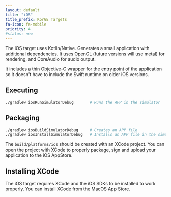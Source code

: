 ```yaml
---
layout: default
title: "iOS"
title_prefix: KorGE Targets
fa-icon: fa-mobile
priority: 4
#status: new
---
```


The iOS target uses Kotlin/Native.
Generates a small application with additional dependencies.
It uses OpenGL (future versions will use metal) for rendering,
and CoreAudio for audio output.

It includes a thin Objective-C wrapper
for the entry point of the application so it doesn't have to include the Swift runtime on
older iOS versions.



## Executing

```bash
./gradlew iosRunSimulatorDebug       # Runs the APP in the simulator
```

## Packaging

```bash
./gradlew iosBuildSimulatorDebug     # Creates an APP file
./gradlew iosInstallSimulatorDebug   # Installs an APP file in the simulator
```

The `build/platforms/ios` should be created with an XCode project.
You can open the project with XCode to properly package, sign and upload
your application to the iOS AppStore.

## Installing XCode

The iOS target requires XCode and the iOS SDKs to be installed to work properly.
You can install XCode from the MacOS App Store.
